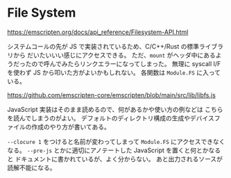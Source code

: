 # File System

<https://emscripten.org/docs/api_reference/Filesystem-API.html>

システムコールの先が JS で実装されているため、C/C++/Rust の標準ライブラリから
だいたいいい感じにアクセスできる。
ただ、`mount` がヘッダ中にあるようだったので呼んでみたらリンクエラーになってしまった。
無理に syscall I/F を使わず JS から叩いた方がよいかもしれない。
各関数は `Module.FS` に入っている。

<https://github.com/emscripten-core/emscripten/blob/main/src/lib/libfs.js>

JavaScript 実装はそのまま読めるので、何があるかや使い方の例などは
こちらを読んでしまうのがよい。
デフォルトのディレクトリ構成の生成やデバイスファイルの作成のやり方が書いてある。

`--clocure 1` をつけると名前が変わってしまって `Module.FS` にアクセスできなくなる。
`--pre-js` とかに適切にアノテートした JavaScript を置くと何とかなると
ドキュメントに書かれているが、よく分からない。
あと出力されるソースが読解不能になる。
